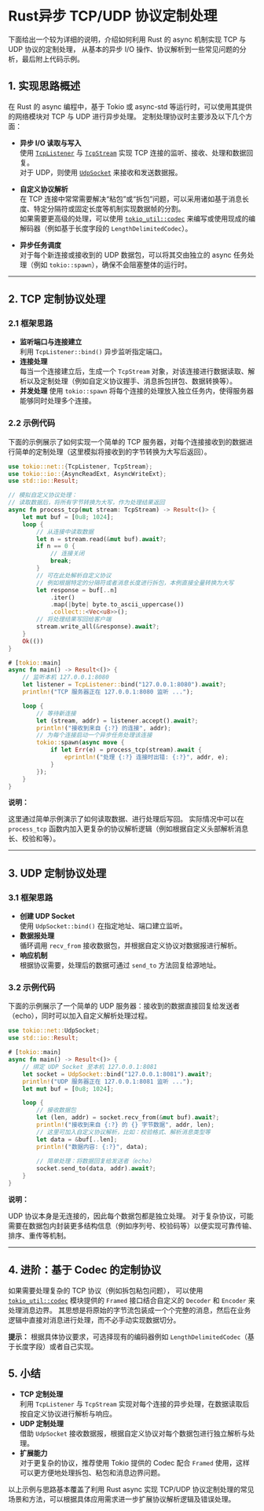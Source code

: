 # Rust异步 TCP/UDP 协议定制处理

下面给出一个较为详细的说明，介绍如何利用 Rust 的 async 机制实现 TCP 与 UDP 协议的定制处理，
从基本的异步 I/O 操作、协议解析到一些常见问题的分析，最后附上代码示例。

## 1. 实现思路概述

在 Rust 的 async 编程中，基于 Tokio 或 async-std 等运行时，可以使用其提供的网络模块对 TCP 与 UDP 进行异步处理。
定制处理协议时主要涉及以下几个方面：

- **异步 I/O 读取与写入**  
  使用 [`TcpListener`](https://docs.rs/tokio/latest/tokio/net/struct.TcpListener.html) 与
  [`TcpStream`](https://docs.rs/tokio/latest/tokio/net/struct.TcpStream.html) 实现 TCP 连接的监听、接收、处理和数据回复。  
  对于 UDP，则使用 [`UdpSocket`](https://docs.rs/tokio/latest/tokio/net/struct.UdpSocket.html) 来接收和发送数据报。

- **自定义协议解析**  
  在 TCP 连接中常常需要解决“粘包”或“拆包”问题，可以采用诸如基于消息长度、特定分隔符或固定长度等机制实现数据帧的分割。  
  如果需要更高级的处理，可以使用 [`tokio_util::codec`](https://docs.rs/tokio-util/latest/tokio_util/codec/index.html)
  来编写或使用现成的编解码器（例如基于长度字段的 `LengthDelimitedCodec`）。

- **异步任务调度**  
  对于每个新连接或接收到的 UDP 数据包，可以将其交由独立的 async 任务处理（例如 `tokio::spawn`），确保不会阻塞整体的运行时。

---

## 2. TCP 定制协议处理

### 2.1 框架思路

- **监听端口与连接建立**  
  利用 `TcpListener::bind()` 异步监听指定端口。  
- **连接处理**  
  每当一个连接建立后，生成一个 `TcpStream` 对象，对该连接进行数据读取、解析以及定制处理（例如自定义协议握手、消息拆包拼包、数据转换等）。
- **并发处理**
  使用 `tokio::spawn` 将每个连接的处理放入独立任务内，使得服务器能够同时处理多个连接。

### 2.2 示例代码

下面的示例展示了如何实现一个简单的 TCP 服务器，对每个连接接收到的数据进行简单的定制处理（这里模拟将接收到的字节转换为大写后返回）。

```rust:src/tcp_custom.rs
use tokio::net::{TcpListener, TcpStream};
use tokio::io::{AsyncReadExt, AsyncWriteExt};
use std::io::Result;

// 模拟自定义协议处理：
// 读取数据后，将所有字节转换为大写，作为处理结果返回
async fn process_tcp(mut stream: TcpStream) -> Result<()> {
    let mut buf = [0u8; 1024];
    loop {
        // 从连接中读取数据
        let n = stream.read(&mut buf).await?;
        if n == 0 {
            // 连接关闭
            break;
        }
        // 可在此处解析自定义协议
        // 例如根据特定的分隔符或者消息长度进行拆包，本例直接全量转换为大写
        let response = buf[..n]
            .iter()
            .map(|byte| byte.to_ascii_uppercase())
            .collect::<Vec<u8>>();
        // 将处理结果写回给客户端
        stream.write_all(&response).await?;
    }
    Ok(())
}

# [tokio::main]
async fn main() -> Result<()> {
    // 监听本机 127.0.0.1:8080
    let listener = TcpListener::bind("127.0.0.1:8080").await?;
    println!("TCP 服务器正在 127.0.0.1:8080 监听 ...");

    loop {
        // 等待新连接
        let (stream, addr) = listener.accept().await?;
        println!("接收到来自 {:?} 的连接", addr);
        // 为每个连接启动一个异步任务处理该连接
        tokio::spawn(async move {
            if let Err(e) = process_tcp(stream).await {
                eprintln!("处理 {:?} 连接时出错: {:?}", addr, e);
            }
        });
    }
}
```

**说明：**  

这里通过简单示例演示了如何读取数据、进行处理后写回。
实际情况中可以在 `process_tcp` 函数内加入更复杂的协议解析逻辑（例如根据自定义头部解析消息长、校验和等）。

---

## 3. UDP 定制协议处理

### 3.1 框架思路

- **创建 UDP Socket**  
  使用 `UdpSocket::bind()` 在指定地址、端口建立监听。  
- **数据报处理**  
  循环调用 `recv_from` 接收数据包，并根据自定义协议对数据报进行解析。  
- **响应机制**  
  根据协议需要，处理后的数据可通过 `send_to` 方法回复给源地址。

### 3.2 示例代码

下面的示例展示了一个简单的 UDP 服务器：接收到的数据直接回复给发送者（echo），同时可以加入自定义解析处理过程。

```rust:src/udp_custom.rs
use tokio::net::UdpSocket;
use std::io::Result;

# [tokio::main]
async fn main() -> Result<()> {
    // 绑定 UDP Socket 至本机 127.0.0.1:8081
    let socket = UdpSocket::bind("127.0.0.1:8081").await?;
    println!("UDP 服务器正在 127.0.0.1:8081 监听 ...");
    let mut buf = [0u8; 1024];

    loop {
        // 接收数据包
        let (len, addr) = socket.recv_from(&mut buf).await?;
        println!("接收到来自 {:?} 的 {} 字节数据", addr, len);
        // 这里可加入自定义协议解析，比如：校验格式、解析消息类型等
        let data = &buf[..len];
        println!("数据内容: {:?}", data);
        
        // 简单处理：将数据回复给发送者（echo）
        socket.send_to(data, addr).await?;
    }
}
```

**说明：**  

UDP 协议本身是无连接的，因此每个数据包都是独立处理。
对于复杂协议，可能需要在数据包内封装更多结构信息（例如序列号、校验码等）以便实现可靠传输、排序、重传等机制。

---

## 4. 进阶：基于 Codec 的定制协议

如果需要处理复杂的 TCP 协议（例如拆包粘包问题），
可以使用 [`tokio_util::codec`](https://docs.rs/tokio-util/latest/tokio_util/codec/) 模块提供的 `Framed` 接口结合自定义的 `Decoder` 和 `Encoder` 来处理消息边界。
其思想是将原始的字节流包装成一个个完整的消息，然后在业务逻辑中直接对消息进行处理，而不必手动实现数据切分。

**提示：** 根据具体协议要求，可选择现有的编码器例如 `LengthDelimitedCodec`（基于长度字段）或者自己实现。

## 5. 小结

- **TCP 定制处理**  
  利用 `TcpListener` 与 `TcpStream` 实现对每个连接的异步处理，在数据读取后按自定义协议进行解析与响应。  
- **UDP 定制处理**  
  借助 `UdpSocket` 接收数据报，根据自定义协议对每个数据包进行独立解析与处理。  
- **扩展能力**  
  对于更复杂的协议，推荐使用 Tokio 提供的 Codec 配合 `Framed` 使用，这样可以更方便地处理拆包、粘包和消息边界问题。

以上示例与思路基本覆盖了利用 Rust async 实现 TCP/UDP 协议定制处理的常见场景和方法，可以根据具体应用需求进一步扩展协议解析逻辑及错误处理。
